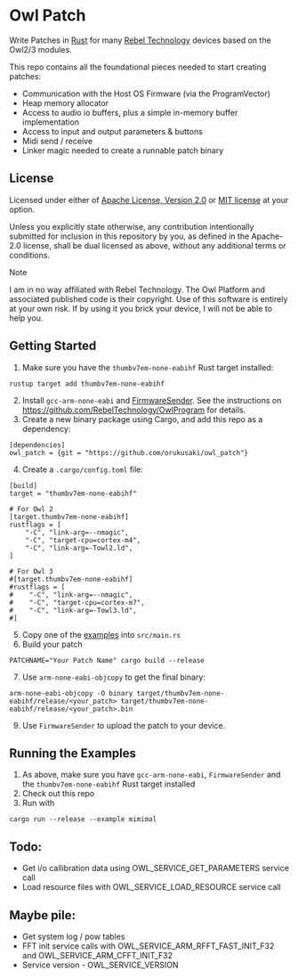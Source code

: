 # Owl Patch

Write Patches in [Rust](https://www.rust-lang.org/) for many [Rebel Technology](https://www.rebeltech.org/) devices based on the Owl2/3 modules.

This repo contains all the foundational pieces needed to start creating patches:
* Communication with the Host OS Firmware (via the ProgramVector)
* Heap memory allocator
* Access to audio io buffers, plus a simple in-memory buffer implementation
* Access to input and output parameters & buttons
* Midi send / receive
* Linker magic needed to create a runnable patch binary

## License

Licensed under either of <a href="LICENSE-APACHE">Apache License, Version 2.0</a>
or <a href="LICENSE-MIT">MIT license</a> at your option.

Unless you explicitly state otherwise, any contribution intentionally submitted
for inclusion in this repository by you, as defined in the Apache-2.0 license,
shall be dual licensed as above, without any additional terms or conditions.

> [!NOTE]
> I am in no way affiliated with Rebel Technology. The Owl Platform and associated published code is their copyright.
Use of this software is entirely at your own risk. If by using it you brick your device, I will not be able to help you.

## Getting Started
1. Make sure you have the `thumbv7em-none-eabihf` Rust target installed:
```
rustup target add thumbv7em-none-eabihf
```
2. Install `gcc-arm-none-eabi` and [FirmwareSender](https://github.com/pingdynasty/FirmwareSender/releases). See the instructions on https://github.com/RebelTechnology/OwlProgram for details.
3. Create a new binary package using Cargo, and add this repo as a dependency:
```   
[dependencies]
owl_patch = {git = "https://github.com/orukusaki/owl_patch"}
```
4. Create a `.cargo/config.toml` file:
```
[build]
target = "thumbv7em-none-eabihf"

# For Owl 2
[target.thumbv7em-none-eabihf]
rustflags = [
    "-C", "link-arg=--nmagic",
    "-C", "target-cpu=cortex-m4",
    "-C", "link-arg=-Towl2.ld",
]

# For Owl 3
#[target.thumbv7em-none-eabihf]
#rustflags = [
#    "-C", "link-arg=--nmagic",
#    "-C", "target-cpu=cortex-m7",
#    "-C", "link-arg=-Towl3.ld",
#]
```
5. Copy one of the [examples](examples) into `src/main.rs`
6. Build your patch
```
PATCHNAME="Your Patch Name" cargo build --release
```
7. Use `arm-none-eabi-objcopy` to get the final binary:
```
arm-none-eabi-objcopy -O binary target/thumbv7em-none-eabihf/release/<your_patch> target/thumbv7em-none-eabihf/release/<your_patch>.bin
```
9. Use `FirmwareSender` to upload the patch to your device.

## Running the Examples
1. As above, make sure you have `gcc-arm-none-eabi`, `FirmwareSender` and the `thumbv7em-none-eabihf` Rust target installed
2. Check out this repo
3. Run with
```
cargo run --release --example mimimal
```

## Todo:
* Get i/o callibration data using OWL_SERVICE_GET_PARAMETERS service call
* Load resource files with OWL_SERVICE_LOAD_RESOURCE service call
## Maybe pile:
* Get system log / pow tables
* FFT init service calls with OWL_SERVICE_ARM_RFFT_FAST_INIT_F32 and OWL_SERVICE_ARM_CFFT_INIT_F32
* Service version - OWL_SERVICE_VERSION
